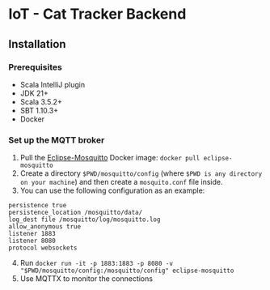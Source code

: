 # IoT - Cat Tracker Backend

## Installation

### Prerequisites
- Scala IntelliJ plugin
- JDK 21+
- Scala 3.5.2+
- SBT 1.10.3+
- Docker

### Set up the MQTT broker

1. Pull the [Eclipse-Mosquitto](https://hub.docker.com/_/eclipse-mosquitto) Docker image: ``docker pull eclipse-mosquitto``
2. Create a directory ``$PWD/mosquitto/config`` (where ``$PWD is any directory on your machine``) and then create a ``mosquito.conf`` file inside.
3. You can use the following configuration as an example:
```
persistence true
persistence_location /mosquitto/data/
log_dest file /mosquitto/log/mosquitto.log
allow_anonymous true
listener 1883
listener 8080
protocol websockets
```
4. Run ``docker run -it -p 1883:1883 -p 8080 -v "$PWD/mosquitto/config:/mosquitto/config" eclipse-mosquitto``
5. Use MQTTX to monitor the connections